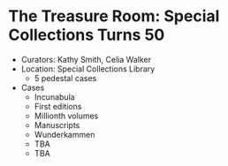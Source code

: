 # The Treasure Room: Special Collections Turns 50

* Curators: Kathy Smith, Celia Walker
* Location: Special Collections Library
  * 5 pedestal cases
* Cases
  * Incunabula
  * First editions
  * Millionth volumes
  * Manuscripts
  * Wunderkammen
  * TBA
  * TBA
  
